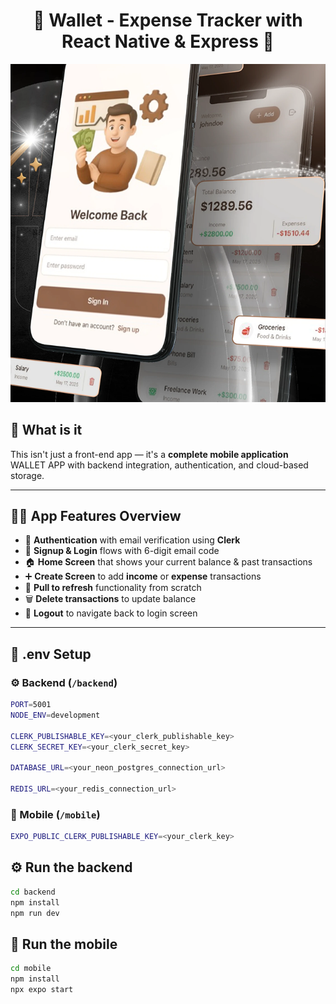 <h1 align="center">💸 Wallet - Expense Tracker with React Native & Express 🚀</h1>

![Demo App](/mobile/assets/images/screenshot-for-readme.png)

## 🎯 What is it

This isn't just a front-end app — it's a **complete mobile application** WALLET APP with backend integration, authentication, and cloud-based storage.

---

## 🧑‍🍳 App Features Overview

- 🔐 **Authentication** with email verification using **Clerk**
- 📝 **Signup & Login** flows with 6-digit email code
- 🏠 **Home Screen** that shows your current balance & past transactions
- ➕ **Create Screen** to add **income** or **expense** transactions
- 🔄 **Pull to refresh** functionality from scratch
- 🗑️ **Delete transactions** to update balance
- 🚪 **Logout** to navigate back to login screen

---

## 📁 .env Setup

### ⚙️ Backend (`/backend`)

```bash
PORT=5001
NODE_ENV=development

CLERK_PUBLISHABLE_KEY=<your_clerk_publishable_key>
CLERK_SECRET_KEY=<your_clerk_secret_key>

DATABASE_URL=<your_neon_postgres_connection_url>

REDIS_URL=<your_redis_connection_url>
```

### 📱 Mobile (`/mobile`)

```bash
EXPO_PUBLIC_CLERK_PUBLISHABLE_KEY=<your_clerk_key>
```

## ⚙️ Run the backend

```bash
cd backend
npm install
npm run dev

```

## 📱 Run the mobile

```bash
cd mobile
npm install
npx expo start
```
